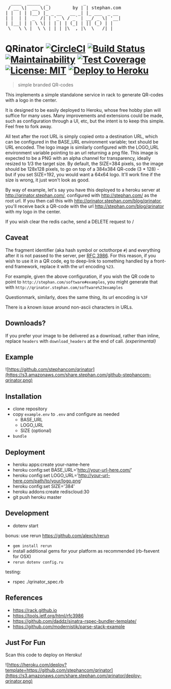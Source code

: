 <pre>
  ____  _____  _             _             
 / __ \|  __ \(_)        by | | stephan.com           
| |  | | |__) |_ _ __   __ _| |_ ___  _ __ 
| |  | |  _  /| | '_ \ / _` | __/ _ \| '__|
| |__| | | \ \| | | | | (_| | || (_) | |   
 \___\_\_|  \_\_|_| |_|\__,_|\__\___/|_|   
</pre>

# QRinator [![CircleCI](https://circleci.com/gh/stephancom/qrinator.svg?style=svg)](https://circleci.com/gh/stephancom/qrinator) [![Build Status](https://travis-ci.org/stephancom/qrinator.svg?branch=master)](https://travis-ci.org/stephancom/qrinator) [![Maintainability](https://api.codeclimate.com/v1/badges/a9fb9cae21beb6650c4f/maintainability)](https://codeclimate.com/github/stephancom/qrinator/maintainability) [![Test Coverage](https://api.codeclimate.com/v1/badges/a9fb9cae21beb6650c4f/test_coverage)](https://codeclimate.com/github/stephancom/qrinator/test_coverage) [![License: MIT](https://img.shields.io/badge/License-MIT-yellow.svg)](https://opensource.org/licenses/MIT) [![Deploy to Heroku](https://www.herokucdn.com/deploy/button.png)](https://heroku.com/deploy)
> simple branded QR-codes

This implements a simple standalone service in rack to generate QR-codes with a logo in the center.

It is designed to be easily deployed to Heroku, whose free hobby plan will suffice for many uses.  Many improvements and extensions could be made, such as configuration through a UI, etc, but the intent is to keep this simple.  Feel free to fork away.

All text after the root URL is simply copied onto a destination URL, which can be configured in the BASE_URL environment variable; text should be URL encoded.  The logo image is similarly configured with the LOGO_URL environment variable pointing to an url returning a png file.  This image is expected to be a PNG with an alpha channel for transparency, ideally resized to 1/3 the target size.  By default, the SIZE=384 pixels, so the image should be 128x128 pixels, to go on top of a 384x384 QR-code (3 * 128) - but if you set SIZE=192, you would want a 64x64 logo.  It'll work fine if the size is wrong, it just won't look as good.

By way of example, let's say you have this deployed to a heroku server at http://qrinator.stephan.com/, configured with http://stephan.com/ as the root url.  If you then call this with http://qrinator.stephan.com/blog/qrinator, you'll receive back a QR-code with the url http://stephan.com/blog/qrinator with my logo in the center.

If you wish clear the redis cache, send a DELETE request to /

Caveat
------

The fragment identifier (aka hash symbol or octothorpe `#`) and everything after it is not passed to the server, per [RFC 3986](https://tools.ietf.org/html/rfc3986).  For this reason, if you wish to use it in a QR code, eg to deep-link to something handled by a front-end framework, replace it with the url encoding `%23`.

For example, given the above configuration, if you wish the QR code to point to `http://stephan.com/software#examples`, you might generate that with `http://qrinator.stephan.com/software%23examples`

Questionmark, similarly, does the same thing, its url encoding is `%3F`

There is a known issue around non-ascii characters in URLs.

Downloads?
----------

If you prefer your image to be delivered as a download, rather than inline, replace `headers` with `download_headers` at the end of call.  _(experimental)_

Example
-------

![https://github.com/stephancom/qrinator](https://s3.amazonaws.com/share.stephan.com/github-stephancom-qrinator.png)

Installation
------------

* clone repository
* copy `example.env` to `.env` and configure as needed
  * BASE_URL
  * LOGO_URL
  * SIZE (optional)
* `bundle`

Deployment
----------

* heroku apps:create your-name-here
* heroku config:set BASE_URL='http://your-url-here.com/'
* heroku config:set LOGO_URL='http://your-url-here.com/path/to/your/logo.png'
* heroku config:set SIZE='384'
* heroku addons:create rediscloud:30
* git push heroku master

Development
-----------

* dotenv start

bonus: use rerun https://github.com/alexch/rerun
* `gem install rerun`
* install additional gems for your platform as recommended (rb-fsevent for OSX)
* `rerun dotenv config.ru`

testing:
* rspec ./qrinator_spec.rb

References
----------
* https://rack.github.io
* https://tools.ietf.org/html/rfc3986
* https://github.com/daddz/sinatra-rspec-bundler-template/
* https://github.com/modernistik/parse-stack-example

Just For Fun
------------

Scan this code to deploy on Heroku!

![https://heroku.com/deploy?template=https://github.com/stephancom/qrinator](https://s3.amazonaws.com/share.stephan.com/qrinator/deploy-qrinator.png)
